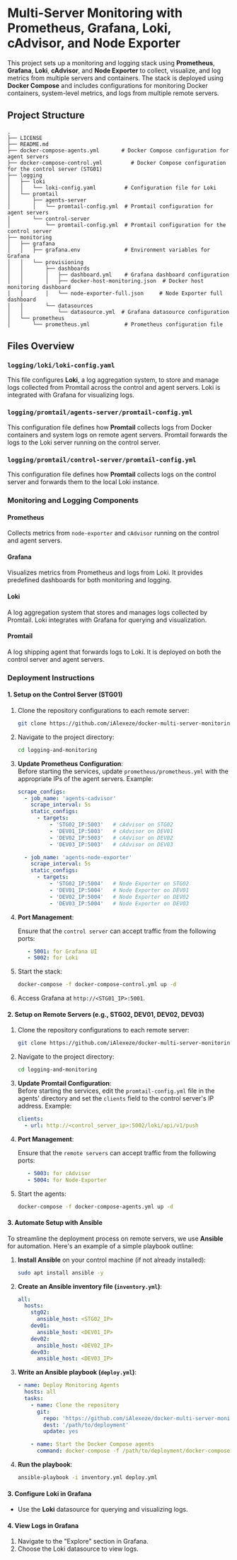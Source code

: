 # Multi-Server Monitoring with Prometheus, Grafana, Loki, cAdvisor, and Node Exporter

This project sets up a monitoring and logging stack using **Prometheus**, **Grafana**, **Loki**, **cAdvisor**, and **Node Exporter** to collect, visualize, and log metrics from multiple servers and containers. The stack is deployed using **Docker Compose** and includes configurations for monitoring Docker containers, system-level metrics, and logs from multiple remote servers.

## Project Structure

```
.
├── LICENSE
├── README.md
├── docker-compose-agents.yml       # Docker Compose configuration for agent servers
├── docker-compose-control.yml         # Docker Compose configuration for the control server (STG01)
├── logging
│   ├── loki
│   │   └── loki-config.yaml         # Configuration file for Loki
│   └── promtail
│       ├── agents-server
│       │   └── promtail-config.yml  # Promtail configuration for agent servers
│       └── control-server
│           └── promtail-config.yml  # Promtail configuration for the control server
├── monitoring
│   ├── grafana
│   │   ├── grafana.env              # Environment variables for Grafana
│   │   └── provisioning
│   │       ├── dashboards
│   │       │   ├── dashboard.yml    # Grafana dashboard configuration
│   │       │   ├── docker-host-monitoring.json  # Docker host monitoring dashboard
│   │       │   └── node-exporter-full.json     # Node Exporter full dashboard
│   │       └── datasources
│   │           └── datasource.yml  # Grafana datasource configuration
│   └── prometheus
│       └── prometheus.yml           # Prometheus configuration file
```

## Files Overview

### `logging/loki/loki-config.yaml`
This file configures **Loki**, a log aggregation system, to store and manage logs collected from Promtail across the control and agent servers. Loki is integrated with Grafana for visualizing logs.

### `logging/promtail/agents-server/promtail-config.yml`
This configuration file defines how **Promtail** collects logs from Docker containers and system logs on remote agent servers. Promtail forwards the logs to the Loki server running on the control server.

### `logging/promtail/control-server/promtail-config.yml`
This configuration file defines how **Promtail** collects logs on the control server and forwards them to the local Loki instance.

### Monitoring and Logging Components

#### **Prometheus**
Collects metrics from `node-exporter` and `cAdvisor` running on the control and agent servers.

#### **Grafana**
Visualizes metrics from Prometheus and logs from Loki. It provides predefined dashboards for both monitoring and logging.

#### **Loki**
A log aggregation system that stores and manages logs collected by Promtail. Loki integrates with Grafana for querying and visualization.

#### **Promtail**
A log shipping agent that forwards logs to Loki. It is deployed on both the control server and agent servers.

### Deployment Instructions

#### 1. Setup on the Control Server (STG01)

1. Clone the repository configurations to each remote server:
   ```bash
   git clone https://github.com/iAlexeze/docker-multi-server-monitoring.git logging-and-monitoring
   ```
2. Navigate to the project directory:
   ```bash
   cd logging-and-monitoring
   ```
3. **Update Prometheus Configuration**:  
   Before starting the services, update `prometheus/prometheus.yml` with the appropriate IPs of the agent servers. Example:

   ```yaml
   scrape_configs:
     - job_name: 'agents-cadvisor'
       scrape_interval: 5s
       static_configs:
         - targets:
             - 'STG02_IP:5003'   # cAdvisor on STG02
             - 'DEV01_IP:5003'   # cAdvisor on DEV01
             - 'DEV02_IP:5003'   # cAdvisor on DEV02
             - 'DEV03_IP:5003'   # cAdvisor on DEV03

     - job_name: 'agents-node-exporter'
       scrape_interval: 5s
       static_configs:
         - targets:
             - 'STG02_IP:5004'   # Node Exporter on STG02
             - 'DEV01_IP:5004'   # Node Exporter on DEV01
             - 'DEV02_IP:5004'   # Node Exporter on DEV02
             - 'DEV03_IP:5004'   # Node Exporter on DEV03
   ```
4. **Port Management**:
   
   Ensure that the `control server` can accept traffic from the following ports:
   ```yaml
      - 5001: for Grafana UI
      - 5002: for Loki
   ```
5. Start the stack:
   ```bash
   docker-compose -f docker-compose-control.yml up -d
   ```
6. Access Grafana at `http://<STG01_IP>:5001`.

#### 2. Setup on Remote Servers (e.g., STG02, DEV01, DEV02, DEV03)

1. Clone the repository configurations to each remote server:
   ```bash
   git clone https://github.com/iAlexeze/docker-multi-server-monitoring.git logging-and-monitoring
   ```
2. Navigate to the project directory:
   ```bash
   cd logging-and-monitoring
   ```
3. **Update Promtail Configuration**:  
   Before starting the services, edit the `promtail-config.yml` file in the agents' directory and set the `clients` field to the control server's IP address. Example:

   ```yaml
   clients:
     - url: http://<control_server_ip>:5002/loki/api/v1/push
   ```
4. **Port Management**:
   
   Ensure that the `remote servers` can accept traffic from the following ports:
   ```yaml
      - 5003: for cAdvisor
      - 5004: for Node-Exporter
   ```
5. Start the agents:
   ```bash
   docker-compose -f docker-compose-agents.yml up -d
   ```

#### 3. Automate Setup with Ansible

To streamline the deployment process on remote servers, we use **Ansible** for automation. Here's an example of a simple playbook outline:

1. **Install Ansible** on your control machine (if not already installed):
   ```bash
   sudo apt install ansible -y
   ```

2. **Create an Ansible inventory file (`inventory.yml`)**:
   ```yaml
   all:
     hosts:
       stg02:
         ansible_host: <STG02_IP>
       dev01:
         ansible_host: <DEV01_IP>
       dev02:
         ansible_host: <DEV02_IP>
       dev03:
         ansible_host: <DEV03_IP>
   ```

3. **Write an Ansible playbook (`deploy.yml`)**:
   ```yaml
   - name: Deploy Monitoring Agents
     hosts: all
     tasks:
       - name: Clone the repository
         git:
           repo: 'https://github.com/iAlexeze/docker-multi-server-monitoring.git'
           dest: '/path/to/deployment'
           update: yes

       - name: Start the Docker Compose agents
         command: docker-compose -f /path/to/deployment/docker-compose-agents.yml up -d
   ```

4. **Run the playbook**:
   ```bash
   ansible-playbook -i inventory.yml deploy.yml
   ```

#### 3. Configure Loki in Grafana

- Use the **Loki** datasource for querying and visualizing logs.

#### 4. View Logs in Grafana

1. Navigate to the "Explore" section in Grafana.
2. Choose the Loki datasource to view logs.
